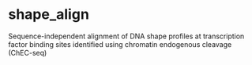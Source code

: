 # shape_align
Sequence-independent alignment of DNA shape profiles at transcription factor binding sites identified using chromatin endogenous cleavage (ChEC-seq)
